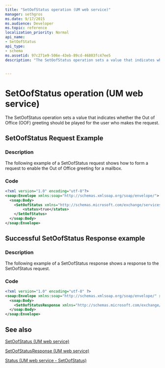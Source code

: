 ```yaml
---
title: "SetOofStatus operation (UM web service)"
manager: sethgros
ms.date: 9/17/2015
ms.audience: Developer
ms.topic: reference
localization_priority: Normal
api_name:
- SetOofStatus
api_type:
- schema
ms.assetid: 97c271e9-506e-43eb-89cd-46803fc47ee5
description: "The SetOofStatus operation sets a value that indicates whether the Out of Office (OOF) greeting should be played for the user who makes the request."
 
 
---
```


# SetOofStatus operation (UM web service)

The SetOofStatus operation sets a value that indicates whether the Out of Office (OOF) greeting should be played for the user who makes the request.
  
## SetOofStatus Request Example

### Description

The following example of a SetOofStatus request shows how to form a request to enable the Out of Office greeting for a mailbox.
  
### Code

```XML
<?xml version="1.0" encoding="utf-8"?>
<soap:Envelope xmlns:soap="http://schemas.xmlsoap.org/soap/envelope/">
  <soap:Body>
    <SetOofStatus xmlns="http://schemas.microsoft.com/exchange/services/2006/messages">
        <status>true</status>
    </SetOofStatus>
  </soap:Body>
</soap:Envelope>
```

## Successful SetOofStatus Response example

### Description

The following example of a SetOofStatus response shows a response to the SetOofStatus request.
  
### Code

```XML
<?xml version="1.0" encoding="utf-8" ?> 
<soap:Envelope xmlns:soap="http://schemas.xmlsoap.org/soap/envelope/" xmlns:xsi="http://www.w3.org/2001/XMLSchema-instance" xmlns:xsd="http://www.w3.org/2001/XMLSchema">
  <soap:Body>
    <SetOofStatusResponse xmlns="http://schemas.microsoft.com/exchange/services/2006/messages" /> 
  </soap:Body>
</soap:Envelope>
```

## See also



[SetOofStatus (UM web service)](setoofstatus-um-web-service.md)
  
[SetOofStatusResponse (UM web service)](setoofstatusresponse-um-web-service.md)
  
[Status (UM web service - SetOofStatus)](status-um-web-servicesetoofstatus.md)

